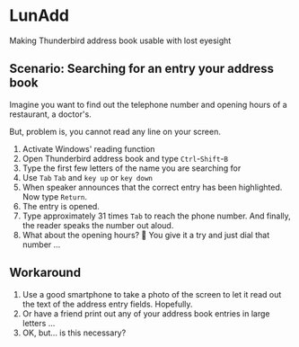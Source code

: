 # LunAdd
Making Thunderbird address book usable with lost eyesight

## Scenario: Searching for an entry your address book
Imagine you want to find out the telephone number and opening hours of a restaurant, a doctor's.

But, problem is, you cannot read any line on your screen.

1. Activate Windows' reading function
2. Open Thunderbird address book and type `Ctrl`-`Shift`-`B`
3. Type the first few letters of the name you are searching for
4. Use `Tab` `Tab` and `key up` or `key down`
5. When speaker announces that the correct entry has been highlighted. Now type `Return`.
6. The entry is opened.
7. Type approximately 31 times `Tab` to reach the phone number. And finally, the reader speaks the number out aloud.
8. What about the opening hours? 🤔 You give it a try and just dial that number &hellip; 

## Workaround
1. Use a good smartphone to take a photo of the screen to let it read out the text of the address entry fields. Hopefully.
2. Or have a friend print out any of your address book entries in large letters ...
3. OK, but... is this necessary?
